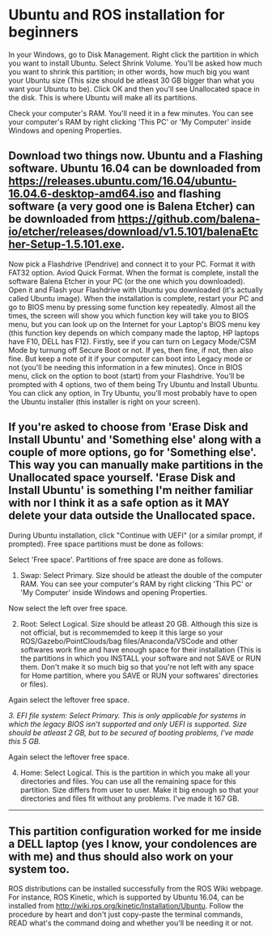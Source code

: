 # Ubuntu and ROS installation for beginners

In your Windows, go to Disk Management. Right click the partition in which you want to install Ubuntu. Select Shrink Volume. You'll be asked how much you want to shrink this partition; in other words, how much big you want your Ubuntu size (This size should be atleast 30 GB bigger than what you want your Ubuntu to be). Click OK and then you'll see Unallocated space in the disk. This is where Ubuntu will make all its partitions.

Check your computer's RAM. You'll need it in a few minutes. You can see your computer's RAM by right clicking 'This PC' or 'My Computer' inside Windows and opening Properties.

Download two things now. Ubuntu and a Flashing software. Ubuntu 16.04 can be downloaded from https://releases.ubuntu.com/16.04/ubuntu-16.04.6-desktop-amd64.iso and flashing software (a very good one is Balena Etcher) can be downloaded from https://github.com/balena-io/etcher/releases/download/v1.5.101/balenaEtcher-Setup-1.5.101.exe. 
----------------------------------------------------------------------------------
Now pick a Flashdrive (Pendrive) and connect it to your PC. Format it with FAT32 option. Aviod Quick Format. When the format is complete, install the software Balena Etcher in your PC (or the one which you downloaded). Open it and Flash your Flashdrive with Ubuntu you downloaded (it's actually called Ubuntu image).
When the installation is complete, restart your PC and go to BIOS menu by pressing some function key repeatedly. Almost all the times, the screen will show you which function key will take you to BIOS menu, but you can look up on the Internet for your Laptop's BIOS menu key (this function key depends on which company made the laptop, HP laptops have F10, DELL has F12). Firstly, see if you can turn on Legacy Mode/CSM Mode by turnung off Secure Boot or not. If yes, then fine, if not, then also fine. But keep a note of it if your computer can boot into Legacy mode or not (you'll be needing this information in a few minutes). Once in BIOS menu, click on the option to boot (start) from your Flashdrive. You'll be prompted with 4 options, two of them being Try Ubuntu and Install Ubuntu. You can click any option, in Try Ubuntu, you'll most probably have to open the Ubuntu installer (this installer is right on your screen). 

If you're asked to choose from 'Erase Disk and Install Ubuntu' and 'Something else' along with a couple of more options, go for 'Something else'. This way you can manually make partitions in the Unallocated space yourself. 'Erase Disk and Install Ubuntu' is something I'm neither familiar with nor I think it as a safe option as it MAY delete your data outside the Unallocated space.
------

During Ubuntu installation, click "Continue with UEFI" (or a similar prompt, if prompted). Free space partitions must be done as follows:

Select 'Free space'. Partitions of free space are done as follows.

1. Swap: Select Primary. Size should be atleast the double of the computer RAM. You can see your computer's RAM by right clicking 'This PC' or 'My Computer' inside Windows and opening Properties.

Now select the left over free space.

2. Root: Select Logical. Size should be atleast 20 GB. Although this size is not official, but is recommemded to keep it this large so your ROS/Gazebo/PointClouds/bag files/Anaconda/VSCode and other softwares work fine and have enough space for their installation (This is the partitions in which you INSTALL your software and not SAVE or RUN them. Don't make it so much big so that you're not left with any space for Home partition, where you SAVE or RUN your softwares' directories or files). 

Again select the leftover free space.

*3. EFI file system: Select Primary. This is only applicable for systems in which the legacy BIOS isn't supported and only UEFI is supported. Size should be atleast 2 GB, but to be secured of booting problems, I've made this 5 GB.*

Again select the leftover free space.

4. Home: Select Logical. This is the partition in which you make all your directories and files. You can use all the remaining space for this partition. Size differs from user to user. Make it big enough so that your directories and files fit without any problems. I've made it 167 GB.
----------------------------------------------------------------------------------
This partition configuration worked for me inside a DELL laptop (yes I know, your condolences are with me) and thus should also work on your system too.
----------------------------------------------------------------------------------
ROS distributions can be installed successfully from the ROS Wiki webpage. For instance, ROS Kinetic, which is supported by Ubuntu 16.04, can be installed from http://wiki.ros.org/kinetic/Installation/Ubuntu. Follow the procedure by heart and don't just copy-paste the terminal commands, READ what's the command doing and whether you'll be needing it or not.
